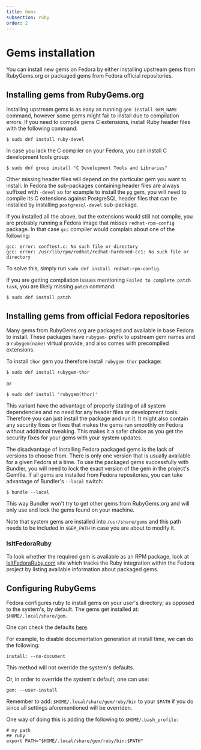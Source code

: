 ```yaml
---
title: Gems
subsection: ruby
order: 2
---
```


# Gems installation

You can install new gems on Fedora by either installing upstream gems from RubyGems.org or packaged gems from Fedora official repositories.

## Installing gems from RubyGems.org

Installing upstream gems is as easy as running `gem install GEM_NAME` command, however some gems might fail to install due to compilation errors. If you need to compile gems C extensions, install Ruby header files with the following command:

```
$ sudo dnf install ruby-devel
```

In case you lack the C compiler on your Fedora, you can install C development tools group:

```
$ sudo dnf group install "C Development Tools and Libraries"
```

Other missing header files will depend on the particular gem you want to install. In Fedora the sub-packages containing header files are always suffixed with `-devel` so for example to install the `pg` gem, you will need to compile its C extensions against PostgreSQL header files that can be installed by installing `postgresql-devel` sub-package.

If you installed all the above, but the extensions would still not compile, you are probably running a Fedora image that misses `redhat-rpm-config` package. In that case `gcc` compiler would complain about one of the following:

```
gcc: error: conftest.c: No such file or directory
gcc: error: /usr/lib/rpm/redhat/redhat-hardened-cc1: No such file or directory
```

To solve this, simply run `sudo dnf install redhat-rpm-config`.

If you are getting compilation issues mentioning `Failed to complete patch task`, you are likely missing `patch` command:

```
$ sudo dnf install patch
```

## Installing gems from official Fedora repositories

Many gems from RubyGems.org are packaged and available in base Fedora to install. These packages have `rubygem-` prefix to upstream gem names and a `rubygem(name)` virtual provide, and also comes with precompiled extensions.

To install `thor` gem you therefore install `rubygem-thor` package:

```
$ sudo dnf install rubygem-thor
```

or

```
$ sudo dnf install 'rubygem(thor)'
```

This variant have the advantage of properly stating of all system dependencies and no need for any header files or development tools. Therefore you can just install the package and run it. It might also contain any security fixes or fixes that makes the gems run smoothly on Fedora without additional tweaking. This makes it a safer choice as you get the security fixes for your gems with your system updates.

The disadvantage of installing Fedora packaged gems is the lack of versions to choose from. There is only one version that is usually available for a given Fedora at a time. To use the packaged gems successfully with Bundler, you will need to lock the exact version of the gem in the project's Gemfile. If all gems are installed from Fedora repositories, you can take advantage of Bundler's `--local` switch:

```
$ bundle --local
```

This way Bundler won't try to get other gems from RubyGems.org and will only use and lock the gems found on your machine.

Note that system gems are installed into `/usr/share/gems` and this path needs to be included in `$GEM_PATH` in case you are about to modify it.

### IsItFedoraRuby

To look whether the required gem is available as an RPM package, look at
[IsItFedoraRuby.com](http://isitfedoraruby.com/) site which tracks the Ruby
integration within the Fedora project by listing available information about
packaged gems.

## Configuring RubyGems

Fedora configures ruby to install gems on your user's directory; as opposed to the system's, by default. The gems get installed at: `$HOME/.local/share/gem`. 

One can check the defaults [here](https://src.fedoraproject.org/rpms/ruby/blob/rawhide/f/operating_system.rb).

For example, to disable documentation generation at install time, we can do the following:

```
install: --no-document
```

This method will not override the system's defaults.

Or, in order to override the system's default, one can use:

```
gem: --user-install
```
Remember to add: `$HOME/.local/share/gem/ruby/bin` to your `$PATH` if you do since all settings aforementioned will be overriden. 

One way of doing this is adding the following to `$HOME/.bash_profile`: 

```
# my path
## ruby
export PATH="$HOME/.local/share/gem/ruby/bin:$PATH"
```

